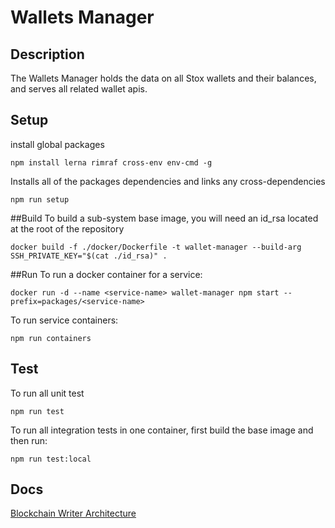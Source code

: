 # Wallets Manager

## Description
The Wallets Manager holds the data on all Stox wallets and their balances, and serves all related wallet apis.


## Setup
install global packages
```
npm install lerna rimraf cross-env env-cmd -g
```
Installs all of the packages dependencies and links any cross-dependencies
```
npm run setup
```

##Build
To build a sub-system base image, you will need an id_rsa located at the root of the repository
```
docker build -f ./docker/Dockerfile -t wallet-manager --build-arg SSH_PRIVATE_KEY="$(cat ./id_rsa)" .
```

##Run
To run a docker container for a service:
```
docker run -d --name <service-name> wallet-manager npm start --prefix=packages/<service-name>
```
To run service containers:
```
npm run containers
```

## Test
To run all unit test
```
npm run test 
```

To run all integration tests in one container, first build the base image and then run:
```
npm run test:local
```

## Docs
[Blockchain Writer Architecture](https://docs.google.com/document/d/1eXrxDFgjDl-2No22om8vesqGhU7iGtw8iDSuN3VoHJ4/edit#heading=h.jsy3plhn9pv8)
